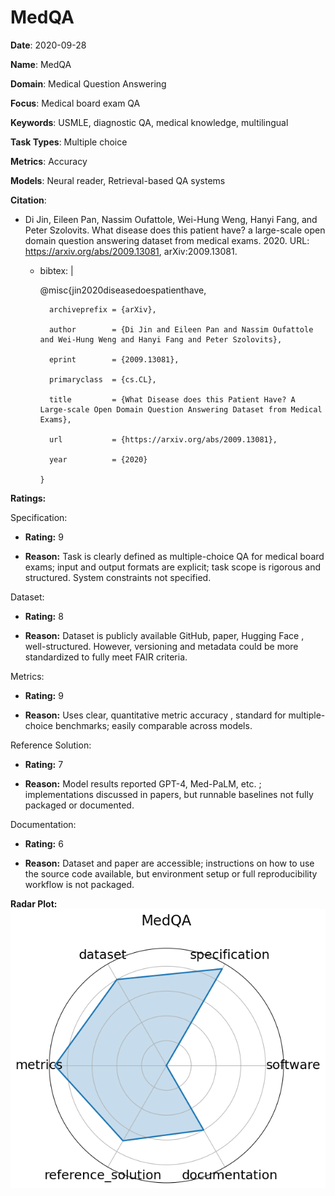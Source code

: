 # MedQA


**Date**: 2020-09-28


**Name**: MedQA


**Domain**: Medical Question Answering


**Focus**: Medical board exam QA


**Keywords**: USMLE, diagnostic QA, medical knowledge, multilingual


**Task Types**: Multiple choice


**Metrics**: Accuracy


**Models**: Neural reader, Retrieval-based QA systems


**Citation**:


- Di Jin, Eileen Pan, Nassim Oufattole, Wei-Hung Weng, Hanyi Fang, and Peter Szolovits. What disease does this patient have? a large-scale open domain question answering dataset from medical exams. 2020. URL: https://arxiv.org/abs/2009.13081, arXiv:2009.13081.

  - bibtex: |

      @misc{jin2020diseasedoespatienthave,

          archiveprefix = {arXiv},

          author        = {Di Jin and Eileen Pan and Nassim Oufattole and Wei-Hung Weng and Hanyi Fang and Peter Szolovits},

          eprint        = {2009.13081},

          primaryclass  = {cs.CL},

          title         = {What Disease does this Patient Have? A Large-scale Open Domain Question Answering Dataset from Medical Exams},

          url           = {https://arxiv.org/abs/2009.13081},

          year          = {2020}

        }



**Ratings:**


Specification:


  - **Rating:** 9


  - **Reason:** Task is clearly defined as multiple-choice QA for medical board exams; input and output formats are explicit; task scope is rigorous and structured. System constraints not specified. 


Dataset:


  - **Rating:** 8


  - **Reason:** Dataset is publicly available  GitHub, paper, Hugging Face , well-structured. However, versioning and metadata could be more standardized to fully meet FAIR criteria. 


Metrics:


  - **Rating:** 9


  - **Reason:** Uses clear, quantitative metric  accuracy , standard for multiple-choice benchmarks; easily comparable across models. 


Reference Solution:


  - **Rating:** 7


  - **Reason:** Model results reported  GPT-4, Med-PaLM, etc. ; implementations discussed in papers, but runnable baselines not fully packaged or documented. 


Documentation:


  - **Rating:** 6


  - **Reason:** Dataset and paper are accessible; instructions on how to use the source code available, but environment setup or full reproducibility workflow is not packaged. 


**Radar Plot:**
 ![Medqa radar plot](../../tex/images/medqa_radar.png)
